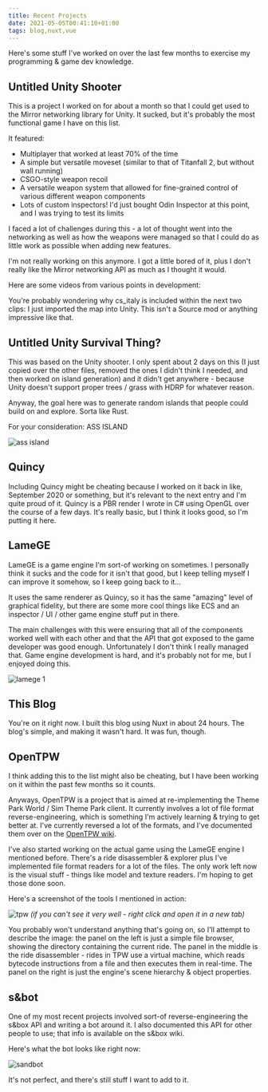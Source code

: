 ```yaml
---
title: Recent Projects
date: 2021-05-05T00:41:10+01:00
tags: blog,nuxt,vue
---
```


Here's some stuff I've worked on over the last few months to exercise my programming & game dev knowledge.

<!--more-->

## Untitled Unity Shooter

This is a project I worked on for about a month so that I could get used to the Mirror networking library for Unity.
It sucked, but it's probably the most functional game I have on this list.

It featured:

- Multiplayer that worked at least 70% of the time
- A simple but versatile moveset (similar to that of Titanfall 2, but without wall running)
- CSGO-style weapon recoil
- A versatile weapon system that allowed for fine-grained control of various different weapon components
- Lots of custom inspectors! I'd just bought Odin Inspector at this point, and I was trying to test its limits

I faced a lot of challenges during this - a lot of thought went into the networking as well as how the weapons were managed
so that I could do as little work as possible when adding new features.

I'm not really working on this anymore. I got a little bored of it, plus I don't really like the Mirror networking API as
much as I thought it would.

Here are some videos from various points in development:

<EmbedVideo src="https://cdn.discordapp.com/attachments/839155256964284459/839276820872298506/6lydtu.mp4"></EmbedVideo>

You're probably wondering why cs_italy is included within the next two clips: I just imported the map into Unity. This isn't
a Source mod or anything impressive like that.

<EmbedVideo src="https://cdn.discordapp.com/attachments/839155256964284459/839278233525551164/tv71ky.mp4"></EmbedVideo>

<EmbedVideo src="https://cdn.discordapp.com/attachments/839155256964284459/839278439419609088/5bocc8.mp4"></EmbedVideo>

## Untitled Unity Survival Thing?

This was based on the Unity shooter. I only spent about 2 days on this (I just copied over the other files, removed the ones
I didn't think I needed, and then worked on island generation) and it didn't get anywhere - because Unity doesn't support 
proper trees / grass with HDRP for whatever reason.

Anyway, the goal here was to generate random islands that people could build on and explore. Sorta like Rust.

<EmbedVideo src="https://cdn.discordapp.com/attachments/839155256964284459/839277019442577408/fy35u2.mp4"></EmbedVideo>

For your consideration: ASS ISLAND

![ass island](https://cdn.discordapp.com/attachments/400357106227871744/822567418030718996/Ew28-0NXAAMWV8O.png)

## Quincy

Including Quincy might be cheating because I worked on it back in like, September 2020 or something, but it's relevant to the
next entry and I'm quite proud of it. Quincy is a PBR render I wrote in C# using OpenGL over the course of a few days.
It's really basic, but I think it looks good, so I'm putting it here.

<EmbedVideo src="https://cdn.discordapp.com/attachments/839155256964284459/839276411490402345/uy8v5p.mp4"></EmbedVideo>

## LameGE

LameGE is a game engine I'm sort-of working on sometimes. I personally think it sucks and the code for it isn't that good,
but I keep telling myself I can improve it somehow, so I keep going back to it...

It uses the same renderer as Quincy, so it has the same "amazing" level of graphical fidelity, but there are some more
cool things like ECS and an inspector / UI / other game engine stuff put in there.

The main challenges with this were ensuring that all of the components worked well with each other and that the API that
got exposed to the game developer was good enough. Unfortunately I don't think I really managed that. Game engine
development is hard, and it's probably not for me, but I enjoyed doing this.

![lamege 1](https://media.discordapp.net/attachments/400357106227871744/759784299498045470/unknown.png?width=1176&height=676)

## This Blog

You're on it right now. I built this blog using Nuxt in about 24 hours. The blog's simple, and making it wasn't hard.
It was fun, though.

## OpenTPW

I think adding this to the list might also be cheating, but I have been working on it within the past few months so it
counts.

Anyways, OpenTPW is a project that is aimed at re-implementing the Theme Park World / Sim Theme Park client. It currently
involves a lot of file format reverse-engineering, which is something I'm actively learning & trying to get better at.
I've currently reversed a lot of the formats, and I've documented them over on the
[OpenTPW wiki](https://github.com/ThemeParkWorld/OpenTPW/wiki).

I've also started working on the actual game using the LameGE engine I mentioned before. There's a ride disassembler &
explorer plus I've implemented file format readers for a lot of the files. The only work left now is the visual stuff -
things like model and texture readers. I'm hoping to get those done soon.

Here's a screenshot of the tools I mentioned in action:

![tpw](https://cdn.discordapp.com/attachments/839155256964284459/839283093126643793/unknown.png)
*(if you can't see it very well - right click and open it in a new tab)*

You probably won't understand anything that's going on, so I'll attempt to describe the image: the panel on the left is just
a simple file browser, showing the directory containing the current ride. The panel in the middle is the ride disassembler -
rides in TPW use a virtual machine, which reads bytecode instructions from a file and then executes them in real-time.
The panel on the right is just the engine's scene hierarchy & object properties.

## s&bot

One of my most recent projects involved sort-of reverse-engineering the s&box API and writing a bot around it. I also
documented this API for other people to use; that info is available on the s&box wiki.

Here's what the bot looks like right now:

![sandbot](https://cdn.discordapp.com/attachments/839155256964284459/839281265484365854/unknown.png)

It's not perfect, and there's still stuff I want to add to it.
